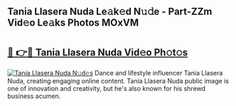 ## Tania Llasera Nuda Le𝚊k𝚎d N𝚞𝚍e - Part-ZZm Vid𝚎o Le𝚊ks Photos MOxVM

# <h2><a href="http://fbcp5b7.evod.top/?m=Tania+Llasera+Nuda">🔗 👉🔴 Tania Llasera Nuda Vid𝚎o Ph𝚘t𝚘s</a></h2>

[![Tania Llasera Nuda N𝚞d𝚎s](https://i.imgur.com/8V9OHl7.gif)](http://fbcp5b7.evod.top/?m=Tania+Llasera+Nuda)
Dance and lifestyle influencer Tania Llasera Nuda, creating engaging online content. Tania Llasera Nuda public image is one of innovation and creativity, but he's also known for his shrewd business acumen. 
